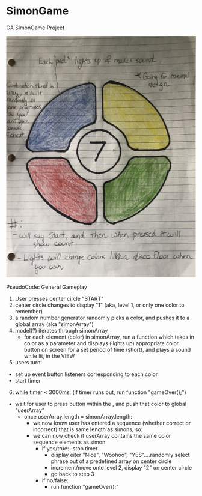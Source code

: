 # SimonGame
GA SimonGame Project

![Basic Wireframe](https://github.com/alexpensavalle/SimonGame/blob/master/IMG-7963.jpg)

PseudoCode: General Gameplay

1.  User presses center circle "START"
2.  center circle changes to display "1" (aka, level 1, or only one color to remember)
3.  a random number generator randomly picks a color, and pushes it to a global array (aka "simonArray")
4.  model(?) iterates through simonArray
    - for each element (color) in simonArray, run a function which takes in color as a parameter and displays (lights up) appropriate color button on screen for a set period of time (short), and plays a sound while lit, in the VIEW
5. users turn! 
  - set up event button listeners corresponding to each color
  - start timer
6. while timer < 3000ms: (if timer runs out, run function "gameOver();")
  - wait for user to press button within the , and push that color to global "userArray" 
    - once userArray.length = simonArray.length:
      - we now know user has entered a sequence (whether correct or incorrect) that is same length as simons, so:
      - we can now check if userArray contains the same color sequence elements as simon
        - if yes/true:
          -stop timer
          - display eiter "Nice", "Woohoo", "YES"....randomly select phrase out of a predefined array on center circle
          - increment/move onto level 2, display "2" on center circle
          - go back to step 3
        - if no/false:
          - run function "gameOver();"

